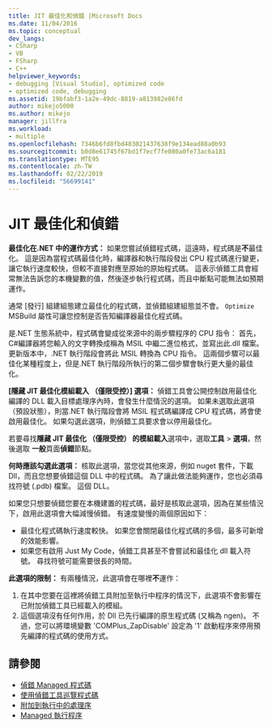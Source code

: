 ```yaml
---
title: JIT 最佳化和偵錯 |Microsoft Docs
ms.date: 11/04/2016
ms.topic: conceptual
dev_langs:
- CSharp
- VB
- FSharp
- C++
helpviewer_keywords:
- debugging [Visual Studio], optimized code
- optimized code, debugging
ms.assetid: 19bfabf3-1a2e-49dc-8819-a813982e86fd
author: mikejo5000
ms.author: mikejo
manager: jillfra
ms.workload:
- multiple
ms.openlocfilehash: 7346b6fd8fbd483021437638f9e134ead88a0b93
ms.sourcegitcommit: b0d8e61745f67bd1f7ecf7fe080a0fe73ac6a181
ms.translationtype: MTE95
ms.contentlocale: zh-TW
ms.lasthandoff: 02/22/2019
ms.locfileid: "56699141"
---
```

# <a name="jit-optimization-and-debugging"></a>JIT 最佳化和偵錯
**最佳化在.NET 中的運作方式：** 如果您嘗試偵錯程式碼，這遠時，程式碼是**不**最佳化。 這是因為當程式碼最佳化時，編譯器和執行階段發出 CPU 程式碼進行變更，讓它執行速度較快，但較不直接對應至原始的原始程式碼。 這表示偵錯工具會經常無法告訴您的本機變數的值，然後逐步執行程式碼，而且中斷點可能無法如預期運作。

通常 [發行] 組建組態建立最佳化的程式碼，並偵錯組建組態並不會。 `Optimize` MSBuild 屬性可讓您控制是否告知編譯器最佳化程式碼。

是.NET 生態系統中，程式碼會變成從來源中的兩步驟程序的 CPU 指令： 首先，C#編譯器將您輸入的文字轉換成稱為 MSIL 中繼二進位格式，並寫出此.dll 檔案。 更新版本中，.NET 執行階段會將此 MSIL 轉換為 CPU 指令。 這兩個步驟可以最佳化某種程度上，但是.NET 執行階段所執行的第二個步驟會執行更大量的最佳化。

**[隱藏 JIT 最佳化模組載入 （僅限受控）] 選項：** 偵錯工具會公開控制啟用最佳化編譯的 DLL 載入目標處理序內時，會發生什麼情況的選項。 如果未選取此選項 （預設狀態），則當.NET 執行階段會將 MSIL 程式碼編譯成 CPU 程式碼，將會使啟用最佳化。 如果勾選此選項，則偵錯工具要求會以停用最佳化。

若要尋找**隱藏 JIT 最佳化 （僅限受控） 的模組載入**選項中，選取**工具** > **選項**，然後選取  **一般**頁面**偵錯**節點。

**何時應該勾選此選項：** 核取此選項，當您從其他來源，例如 nuget 套件，下載 Dll，而且您想要偵錯這個 DLL 中的程式碼。 為了讓此做法能夠運作，您也必須尋找符號 (.pdb) 檔案。 這個 DLL。

如果您只想要偵錯您要在本機建置的程式碼，最好是核取此選項，因為在某些情況下，啟用此選項會大幅減慢偵錯。 有速度變慢的兩個原因如下：

* 最佳化程式碼執行速度較快。 如果您會關閉最佳化程式碼的多個，最多可新增的效能影響。
* 如果您有啟用 Just My Code，偵錯工具甚至不會嘗試和最佳化 dll 載入符號。 尋找符號可能需要很長的時間。

**此選項的限制：** 有兩種情況，此選項會在哪裡**不**運作：

1. 在其中您要在這裡將偵錯工具附加至執行中程序的情況下，此選項不會影響在已附加偵錯工具已經載入的模組。
2. 這個選項沒有任何作用，於 Dll 已先行編譯的原生程式碼 (又稱為 ngen)。 不過，您可以將環境變數 'COMPlus_ZapDisable' 設定為 '1' 啟動程序來停用預先編譯的程式碼的使用方式。

## <a name="see-also"></a>請參閱
- [偵錯 Managed 程式碼](../debugger/debugging-managed-code.md)
- [使用偵錯工具巡覽程式碼](../debugger/navigating-through-code-with-the-debugger.md)
- [附加到執行中的處理序](../debugger/attach-to-running-processes-with-the-visual-studio-debugger.md)
- [Managed 執行程序](/dotnet/standard/managed-execution-process)

